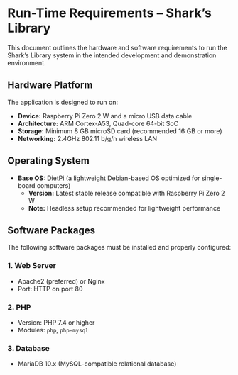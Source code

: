 # Run-Time Requirements – Shark’s Library

This document outlines the hardware and software requirements to run the Shark’s Library system in the intended development and demonstration environment.

## Hardware Platform

The application is designed to run on:

- **Device:** Raspberry Pi Zero 2 W and a micro USB data cable  
- **Architecture:** ARM Cortex-A53, Quad-core 64-bit SoC  
- **Storage:** Minimum 8 GB microSD card (recommended 16 GB or more)  
- **Networking:** 2.4GHz 802.11 b/g/n wireless LAN  

## Operating System

- **Base OS:** [DietPi](https://dietpi.com) (a lightweight Debian-based OS optimized for single-board computers)  
  - **Version:** Latest stable release compatible with Raspberry Pi Zero 2 W  
  - **Note:** Headless setup recommended for lightweight performance  

## Software Packages

The following software packages must be installed and properly configured:

### 1. Web Server
- Apache2 (preferred) or Nginx  
- Port: HTTP on port 80  

### 2. PHP
- Version: PHP 7.4 or higher  
- Modules: `php`, `php-mysql`  

### 3. Database
- MariaDB 10.x (MySQL-compatible relational database)
